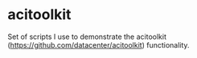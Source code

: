 # acitoolkit

Set of scripts I use to demonstrate the acitoolkit (https://github.com/datacenter/acitoolkit) functionality.

